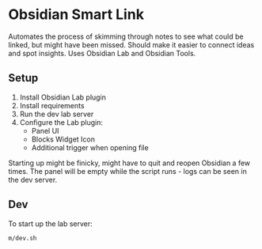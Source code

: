 # Obsidian Smart Link

Automates the process of skimming through notes to see what could be linked, but might have been missed. Should make it easier to connect ideas and spot insights. Uses Obsidian Lab and Obsidian Tools.

## Setup

1. Install Obsidian Lab plugin
2. Install requirements
3. Run the dev lab server
4. Configure the Lab plugin:
   - Panel UI
   - Blocks Widget Icon
   - Additional trigger when opening file

Starting up might be finicky, might have to quit and reopen Obsidian a few times. The panel will be empty while the script runs - logs can be seen in the dev server.

## Dev

To start up the lab server:

```
m/dev.sh
```
